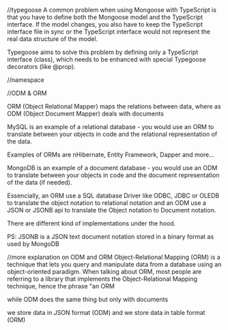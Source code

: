 //typegoose
A common problem when using Mongoose with TypeScript is that you have to define both the Mongoose model and the TypeScript interface. If the model changes, you also have to keep the TypeScript interface file in sync or the TypeScript interface would not represent the real data structure of the model.

Typegoose aims to solve this problem by defining only a TypeScript interface (class), which needs to be enhanced with special Typegoose decorators (like @prop).

//namespace

//ODM & ORM

ORM (Object Relational Mapper) maps the relations between data, where as ODM (Object Document Mapper) deals with documents

MySQL is an example of a relational database - you would use an ORM to translate between your objects in code and the relational representation of the data.

Examples of ORMs are nHibernate, Entity Framework, Dapper and more...

MongoDB is an example of a document database - you would use an ODM to translate between your objects in code and the document representation of the data (if needed).

Essencially, an ORM use a SQL database Driver like ODBC, JDBC or OLEDB to translate the object notation to relational notation and an ODM use a JSON or JSONB api to translate the Object notation to Document notation.

There are different kind of implementations under the hood.

PS: JSONB is a JSON text document notation stored in a binary format as used by MongoDB

//more explanation on ODM and ORM
Object-Relational Mapping (ORM) is a technique that lets you query and manipulate data from a database using an object-oriented paradigm. When talking about ORM, most people are referring to a library that implements the Object-Relational Mapping technique, hence the phrase "an ORM

while ODM does the same thing but only with documents

we store data in JSON format (ODM) and we store data in table format (ORM)
